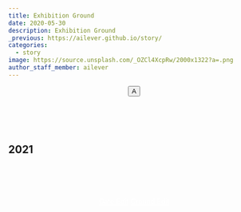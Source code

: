 ```yaml
---
title: Exhibition Ground
date: 2020-05-30
description: Exhibition Ground
_previous: https://ailever.github.io/story/
categories:
  - story
image: https://source.unsplash.com/_OZCl4XcpRw/2000x1322?a=.png
author_staff_member: ailever
---
```


<div align="center" class="top_btn_box">
  <button class="top_btn" type="button" onclick="location.href='#'">A</button>
</div>

<br><br><br>
## 2021


<br><br><br>
<div align="center" class="bottom_btn_box">
  <span class="bottom_btn"><a href="https://github.com/ailever/ailever.github.io/blob/master/story/index.html" target="_blank" style="color:white">Gate Edit</a></span>
  <span class="bottom_btn"><a href="https://github.com/ailever/ailever.github.io/blob/master/_posts/story/2021-02-26-Exhibition-Ground.md" target="_blank" style="color:white">Ground Edit</a></span>  
</div>
